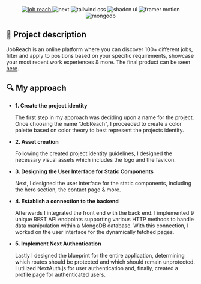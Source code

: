 <div align="center">
  <a href="https://jobreach.vercel.app/">
    <img src="https://i.ibb.co/d6BrGvB/Job-Reach-Github-Repo-Banner.png" alt="job reach"/>
  </a>
  <img src="https://img.shields.io/badge/Next-black?style=for-the-badge&logo=next.js&logoColor=white" alt="next"/>
  <img src="https://img.shields.io/badge/tailwindcss-%2338B2AC.svg?style=for-the-badge&logo=tailwind-css&logoColor=white" alt="tailwind css" />
  <img src="https://img.shields.io/badge/shadcn%2Fui-000?style=for-the-badge&logo=shadcnui&logoColor=fff" alt="shadcn ui" />
  <img src="https://img.shields.io/badge/-Framer-black?style=for-the-badge&logoColor=white&logo=framer&color=0055FF" alt="framer motion" />
  <img src="https://img.shields.io/badge/MongoDB-%234ea94b.svg?style=for-the-badge&logo=mongodb&logoColor=white" alt="mongodb" />
</div>
<h2>📜 Project description</h2>
<p>JobReach is an online platform where you can discover 100+ different jobs, filter and apply to positions based on your specific requirements, showcase your most recent work experiences & more. The final product can be seen <a href="https://jobreach.vercel.app">here</a>.</p>
<h2>🔍 My approach</h2>
<ul>
  <li><strong>1. Create the project identity</strong></li>
  <p> The first step in my approach was deciding upon a name for the project. Once choosing the name "JobReach", I proceeded to create a color palette based on color theory to best represent the projects identity.</p>
  <li><strong>2. Asset creation</strong></li>
  <p>Following the created project identity guidelines, I designed the necessary visual assets which includes the logo and the favicon. </p>
  <li><strong>3. Designing the User Interface for Static Components</strong></li>
  <p>Next, I designed the user interface for the static components, including the hero section, the contact page & more.</p>
  <li><strong>4. Establish a connection to the backend</strong></li>
  <p>Afterwards I integrated the front end with the back end. I implemented 9 unique REST API endpoints supporting various HTTP methods to handle data manipulation within a MongoDB database. With this connection, I worked on the user interface for the dynamically fetched pages.</p>
  <li><strong>5. Implement Next Authentication</strong></li>
  <p>Lastly I designed the blueprint for the entire application, determining which routes should be protected and which should remain unprotected. I utilized NextAuth.js for user authentication and, finally, created a profile page for authenticated users.</p>
</ul>
